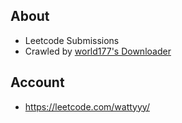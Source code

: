 ## About
- Leetcode Submissions
- Crawled by [world177's Downloader](https://github.com/world177/Leetcode-Downloader-for-Submissions)

## Account
- https://leetcode.com/wattyyy/


